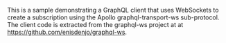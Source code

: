 This is a sample demonstrating a GraphQL client that uses WebSockets to create a subscription using the 
Apollo graphql-transport-ws sub-protocol. The client code is extracted from the graphql-ws project at
at https://github.com/enisdenjo/graphql-ws.